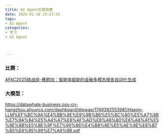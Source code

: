 ```yaml
---
title: AI Agent实践竞赛
date: 2022-01-18 23:27:31
tags: 
- AI Agent
categories: 
- 学习
- AI Agent



---
```


### 



<!-- more -->

### 比赛：

[AFAC2025挑战组-赛题四：智能体赋能的金融多模态报告自动化生成](https://tianchi.aliyun.com/competition/entrance/532354/information)



### 大模型：

https://datawhale-business.oss-cn-hangzhou.aliyuncs.com/dashboard/dipwap/1749392553981/Happy-LLM%EF%BC%9A%E4%BB%8E%E9%9B%B6%E5%BC%80%E5%A7%8B%E7%9A%84%E5%A4%A7%E8%AF%AD%E8%A8%80%E6%A8%A1%E5%9E%8B%E5%8E%9F%E7%90%86%E4%B8%8E%E5%AE%9E%E8%B7%B5%E6%95%99%E7%A8%8B.pdf